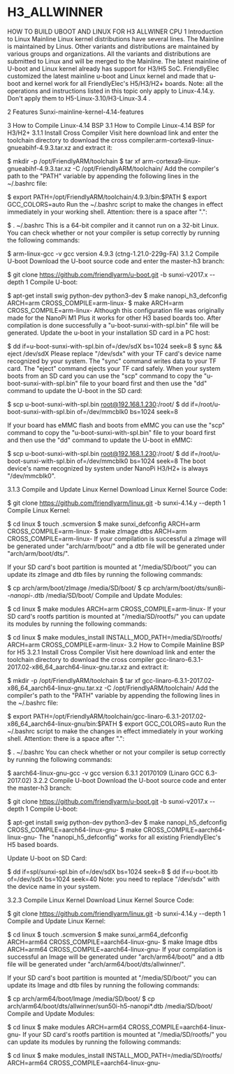 # H3_ALLWINNER
HOW TO BUILD UBOOT AND LINUX FOR H3 ALLWINER CPU
1 Introduction to Linux Mainline
Linux kernel distributions have several lines. The Mainline is maintained by Linus. Other variants and distributions are maintained by various groups and organizations. All the variants and distributions are submitted to Linux and will be merged to the Mainline. The latest mainline of U-boot and Linux kernel already has support for H3/H5 SoC. FriendlyElec customized the latest mainline u-boot and Linux kernel and made that u-boot and kernel work for all FriendlyElec's H5/H3/H2+ boards.
Note: all the operations and instructions listed in this topic only apply to Linux-4.14.y. Don't apply them to H5-Linux-3.10/H3-Linux-3.4 .

2 Features
Sunxi-mainline-kernel-4.14-features

3 How to Compile Linux-4.14 BSP
3.1 How to Compile Linux-4.14 BSP for H3/H2+
3.1.1 Install Cross Compiler
Visit here download link and enter the toolchain directory to download the cross compiler:arm-cortexa9-linux-gnueabihf-4.9.3.tar.xz and extract it:

$ mkdir -p /opt/FriendlyARM/toolchain
$ tar xf arm-cortexa9-linux-gnueabihf-4.9.3.tar.xz -C /opt/FriendlyARM/toolchain/
Add the compiler's path to the "PATH" variable by appending the following lines in the ~/.bashrc file:

$ export PATH=/opt/FriendlyARM/toolchain/4.9.3/bin:$PATH
$ export GCC_COLORS=auto
Run the ~/.bashrc script to make the changes in effect immediately in your working shell. Attention: there is a space after ".":

$ . ~/.bashrc
This is a 64-bit compiler and it cannot run on a 32-bit Linux. You can check whether or not your compiler is setup correctly by running the following commands:

$ arm-linux-gcc -v
gcc version 4.9.3 (ctng-1.21.0-229g-FA)
3.1.2 Compile U-boot
Download the U-boot source code and enter the master-h3 branch:

$ git clone https://github.com/friendlyarm/u-boot.git -b sunxi-v2017.x --depth 1
Compile U-boot:

$ apt-get install swig python-dev python3-dev
$ make nanopi_h3_defconfig ARCH=arm CROSS_COMPILE=arm-linux-
$ make ARCH=arm CROSS_COMPILE=arm-linux-
Although this configuration file was originally made for the NanoPi M1 Plus it works for other H3 based boards too. After compilation is done successfully a "u-boot-sunxi-with-spl.bin" file will be generated.
Update the u-boot in your installation SD card in a PC host:

$ dd if=u-boot-sunxi-with-spl.bin of=/dev/sdX bs=1024 seek=8
$ sync && eject /dev/sdX
Please replace "/dev/sdx" with your TF card's device name recognized by your system.
The "sync" command writes data to your TF card. The "eject" command ejects your TF card safely.
When your system boots from an SD card you can use the "scp" command to copy the "u-boot-sunxi-with-spl.bin" file to your board first and then use the "dd" command to update the U-boot in the SD card:

$ scp u-boot-sunxi-with-spl.bin root@192.168.1.230:/root/
$ dd if=/root/u-boot-sunxi-with-spl.bin of=/dev/mmcblk0 bs=1024 seek=8

If your board has eMMC flash and boots from eMMC you can use the "scp" command to copy the "u-boot-sunxi-with-spl.bin" file to your board first and then use the "dd" command to update the U-boot in eMMC:

$ scp u-boot-sunxi-with-spl.bin root@192.168.1.230:/root/
$ dd if=/root/u-boot-sunxi-with-spl.bin of=/dev/mmcblk0 bs=1024 seek=8
The boot device's name recognized by system under NanoPi H3/H2+ is always "/dev/mmcblk0".

3.1.3 Compile and Update Linux Kernel
Download Linux Kernel Source Code:

$ git clone https://github.com/friendlyarm/linux.git -b sunxi-4.14.y --depth 1
Compile Linux Kernel:

$ cd linux
$ touch .scmversion
$ make sunxi_defconfig ARCH=arm CROSS_COMPILE=arm-linux-
$ make zImage dtbs ARCH=arm CROSS_COMPILE=arm-linux-
If your compilation is successful a zImage will be generated under "arch/arm/boot/" and a dtb file will be generated under "arch/arm/boot/dts/".

If your SD card's boot partition is mounted at "/media/SD/boot/" you can update its zImage and dtb files by running the following commands:

$ cp arch/arm/boot/zImage /media/SD/boot/
$ cp arch/arm/boot/dts/sun8i-*-nanopi-*.dtb /media/SD/boot/
Compile and Update Modules:

$ cd linux
$ make modules ARCH=arm CROSS_COMPILE=arm-linux-
If your SD card's rootfs partition is mounted at "/media/SD/rootfs/" you can update its modules by running the following commands:

$ cd linux
$ make modules_install INSTALL_MOD_PATH=/media/SD/rootfs/ ARCH=arm CROSS_COMPILE=arm-linux-
3.2 How to Compile Mainline BSP for H5
3.2.1 Install Cross Compiler
Visit here download link and enter the toolchain directory to download the cross compiler gcc-linaro-6.3.1-2017.02-x86_64_aarch64-linux-gnu.tar.xz and extract it:

$ mkdir -p /opt/FriendlyARM/toolchain
$ tar xf gcc-linaro-6.3.1-2017.02-x86_64_aarch64-linux-gnu.tar.xz -C /opt/FriendlyARM/toolchain/
Add the compiler's path to the "PATH" variable by appending the following lines in the ~/.bashrc file:

$ export PATH=/opt/FriendlyARM/toolchain/gcc-linaro-6.3.1-2017.02-x86_64_aarch64-linux-gnu/bin:$PATH
$ export GCC_COLORS=auto
Run the ~/.bashrc script to make the changes in effect immediately in your working shell. Attention: there is a space after ".":

$ . ~/.bashrc
You can check whether or not your compiler is setup correctly by running the following commands:

$ aarch64-linux-gnu-gcc -v
gcc version 6.3.1 20170109 (Linaro GCC 6.3-2017.02)
3.2.2 Compile U-boot
Download the U-boot source code and enter the master-h3 branch:

$ git clone https://github.com/friendlyarm/u-boot.git -b sunxi-v2017.x --depth 1
Compile U-boot:

$ apt-get install swig python-dev python3-dev
$ make nanopi_h5_defconfig CROSS_COMPILE=aarch64-linux-gnu-
$ make CROSS_COMPILE=aarch64-linux-gnu-
The "nanopi_h5_defconfig" works for all existing FriendlyElec's H5 based boards.

Update U-boot on SD Card:

$ dd if=spl/sunxi-spl.bin of=/dev/sdX bs=1024 seek=8
$ dd if=u-boot.itb of=/dev/sdX bs=1024 seek=40
Note: you need to replace "/dev/sdx" with the device name in your system.

3.2.3 Compile Linux Kernel
Download Linux Kernel Source Code:

$ git clone https://github.com/friendlyarm/linux.git -b sunxi-4.14.y --depth 1
Compile and Update Linux Kernel:

$ cd linux
$ touch .scmversion
$ make sunxi_arm64_defconfig ARCH=arm64 CROSS_COMPILE=aarch64-linux-gnu-
$ make Image dtbs ARCH=arm64 CROSS_COMPILE=aarch64-linux-gnu-
If your compilation is successful an Image will be generated under "arch/arm64/boot/" and a dtb file will be generated under "arch/arm64/boot/dts/allwinner/".

If your SD card's boot partition is mounted at "/media/SD/boot/" you can update its Image and dtb files by running the following commands:

$ cp arch/arm64/boot/Image /media/SD/boot/
$ cp arch/arm64/boot/dts/allwinner/sun50i-h5-nanopi*.dtb /media/SD/boot/
Compile and Update Modules:

$ cd linux
$ make modules ARCH=arm64 CROSS_COMPILE=aarch64-linux-gnu-
If your SD card's rootfs partition is mounted at "/media/SD/rootfs/" you can update its modules by running the following commands:

$ cd linux
$ make modules_install INSTALL_MOD_PATH=/media/SD/rootfs/ ARCH=arm64 CROSS_COMPILE=aarch64-linux-gnu-
